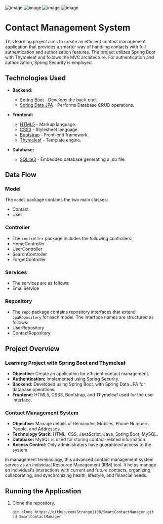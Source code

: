 ![image](https://github.com/Strange1108/SmartContactManager/assets/137171724/8b07bfad-8ef3-4795-ac6f-644b8865ffc4)
![image](https://github.com/Strange1108/SmartContactManager/assets/137171724/11996be0-07c6-42b4-b024-74814eac46ee)
![image](https://github.com/Strange1108/SmartContactManager/assets/137171724/88d18fa9-8b39-4ebc-b66f-edb8c5f1726d)
![image](https://github.com/Strange1108/SmartContactManager/assets/137171724/fce3239d-698a-4184-ade0-6a11e5b3c2a5)



# Contact Management System

This learning project aims to create an efficient contact management application that provides a smarter way of handling contacts with full authentication and authorization features. The project utilizes Spring Boot with Thymeleaf and follows the MVC architecture. For authentication and authorization, Spring Security is employed.

## Technologies Used

- **Backend:**
  - [Spring Boot](https://spring.io/projects/spring-boot) - Develops the back-end.
  - [Spring Data JPA](https://spring.io/projects/spring-data-jpa) - Performs Database CRUD operations.

- **Frontend:**
  - [HTML5](https://developer.mozilla.org/en-US/docs/Web/Guide/HTML/HTML5) - Markup language.
  - [CSS3](https://developer.mozilla.org/en-US/docs/Archive/CSS3) - Stylesheet language.
  - [Bootstrap](https://getbootstrap.com/) - Front-end framework.
  - [Thymeleaf](https://www.thymeleaf.org/) - Template engine.

- **Database:**
  - [SQLite3](https://www.sqlite.org/index.html) - Embedded database generating a .db file.

## Data Flow
  ### Model
  The `model` package contains the two main classes:
  - Contact
  - User
      
  ### Controller
  - The `controller` package includes the following controllers:
  - HomeController 
  - UserController
  - SearchController
  - ForgetController

  ### Services
  - The services are as follows:
  - EmailService

  ### Repository
  - The `repo` package contains repository interfaces that extend `JpaRepository` for each model. The interface names are structured as follows:
  - UserRepository
  - ContactRepository
    
## Project Overview

### Learning Project with Spring Boot and Thymeleaf
- **Objective:** Create an application for efficient contact management.
- **Authentication:** Implemented using Spring Security.
- **Backend:** Developed using Spring Boot, with Spring Data JPA for database operations.
- **Frontend:** HTML5, CSS3, Bootstrap, and Thymeleaf used for the user interface.

### Contact Management System
- **Objective:** Manage details of Remainder, Mobiles, Phone Numbers, People, and Addresses.
- **Technology Stack:** HTML, CSS, JavaScript, Java, Spring Boot, MySQL.
- **Database:** MySQL is used for storing contact-related information.
- **Access Control:** Only administrators have guaranteed access to the system.

In management terminology, this advanced contact management system serves as an Individual Resource Management (IRM) tool. It helps manage an individual's interactions with current and future contacts, organizing, collaborating, and synchronizing health, lifestyle, and financial needs.

## Running the Application

1. Clone the repository.
   ```bash
   git clone https://github.com/Strange1108/SmartContactManager.git
   cd SmartContactManager
